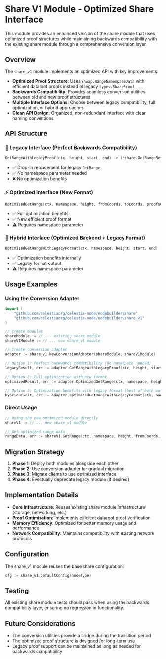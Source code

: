 # Share V1 Module - Optimized Share Interface

This module provides an enhanced version of the share module that uses optimized proof structures while maintaining backwards compatibility with the existing share module through a comprehensive conversion layer.

## Overview

The `share_v1` module implements an optimized API with key improvements:

- **Optimized Proof Structure**: Uses `shwap.RangeNamespaceData` with efficient dataroot proofs instead of legacy `types.ShareProof`
- **Backwards Compatibility**: Provides seamless conversion utilities between old and new proof structures
- **Multiple Interface Options**: Choose between legacy compatibility, full optimization, or hybrid approaches
- **Clean API Design**: Organized, non-redundant interface with clear naming conventions

## API Structure

### 🔄 Legacy Interface (Perfect Backwards Compatibility)

```go
GetRangeWithLegacyProof(ctx, height, start, end) -> (*share.GetRangeResult, error)
```

- ✅ Drop-in replacement for legacy `GetRange`
- ✅ No namespace parameter needed
- ❌ No optimization benefits

### ⚡ Optimized Interface (New Format)

```go
OptimizedGetRange(ctx, namespace, height, fromCoords, toCoords, proofsOnly) -> (shwap.RangeNamespaceData, error)
```

- ✅ Full optimization benefits
- ✅ New efficient proof format
- ⚠️ Requires namespace parameter

### 🎯 Hybrid Interface (Optimized Backend + Legacy Format)

```go
OptimizedGetRangeWithLegacyFormat(ctx, namespace, height, start, end) -> (*share.GetRangeResult, error)
```

- ✅ Optimization benefits internally
- ✅ Legacy format output
- ⚠️ Requires namespace parameter

## Usage Examples

### Using the Conversion Adapter

```go
import (
    "github.com/celestiaorg/celestia-node/nodebuilder/share"
    "github.com/celestiaorg/celestia-node/nodebuilder/share_v1"
)

// Create modules
shareModule := // ... existing share module
shareV1Module := // ... new share_v1 module

// Create conversion adapter
adapter := share_v1.NewConversionAdapter(shareModule, shareV1Module)

// Option 1: Perfect backwards compatibility (no namespace needed)
legacyResult, err := adapter.GetRangeWithLegacyProof(ctx, height, start, end)

// Option 2: Full optimization with new format
optimizedResult, err := adapter.OptimizedGetRange(ctx, namespace, height, fromCoords, toCoords, false)

// Option 3: Optimization benefits with legacy format (best of both worlds)
hybridResult, err := adapter.OptimizedGetRangeWithLegacyFormat(ctx, namespace, height, start, end)
```

### Direct Usage

```go
// Using the new optimized module directly
shareV1 := // ... new share_v1 module

// Get optimized range data
rangeData, err := shareV1.GetRange(ctx, namespace, height, fromCoords, toCoords, false)
```

## Migration Strategy

1. **Phase 1**: Deploy both modules alongside each other
2. **Phase 2**: Use conversion adapter for gradual migration
3. **Phase 3**: Migrate clients to use optimized interface
4. **Phase 4**: Eventually deprecate legacy module (if desired)

## Implementation Details

- **Core Infrastructure**: Reuses existing share module infrastructure (storage, networking, etc.)
- **Proof Optimization**: Implements efficient dataroot proof verification
- **Memory Efficiency**: Optimized for better memory usage and performance
- **Network Compatibility**: Maintains compatibility with existing network protocols

## Configuration

The share_v1 module reuses the base share configuration:

```go
cfg := share_v1.DefaultConfig(nodeType)
```

## Testing

All existing share module tests should pass when using the backwards compatibility layer, ensuring no regression in functionality.

## Future Considerations

- The conversion utilities provide a bridge during the transition period
- The optimized proof structure is designed for long-term use
- Legacy proof support can be maintained as long as needed for backwards compatibility
